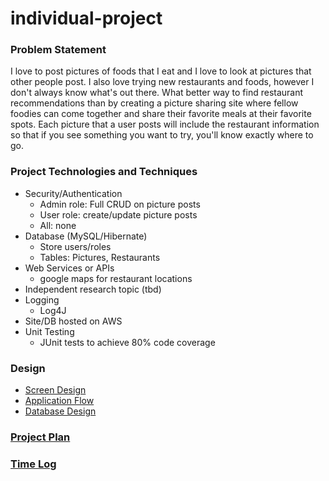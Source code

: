 # individual-project

### Problem Statement

I love to post pictures of foods that I eat and I love to look at pictures that other people post. I also love trying new restaurants and foods, however I don't always know what's out there. What better way to find restaurant recommendations than by creating a picture sharing site where fellow foodies can come together and share their favorite meals at their favorite spots. Each picture that a user posts will include the restaurant information so that if you see something you want to try, you'll know exactly where to go. 


### Project Technologies and Techniques
+ Security/Authentication
    + Admin role: Full CRUD on picture posts
    + User role: create/update picture posts
    + All: none
+ Database (MySQL/Hibernate)
    + Store users/roles
    + Tables: Pictures, Restaurants
+ Web Services or APIs
    + google maps for restaurant locations
+ Independent research topic (tbd)
+ Logging
    + Log4J
+ Site/DB hosted on AWS
+ Unit Testing 
    + JUnit tests to achieve 80% code coverage
    
### Design
* [Screen Design](screendesign.md)
* [Application Flow](applicationflow.md)
* [Database Design](databasedesign.md)


### [Project Plan](projectplan.md)

### [Time Log](timelog.md)



